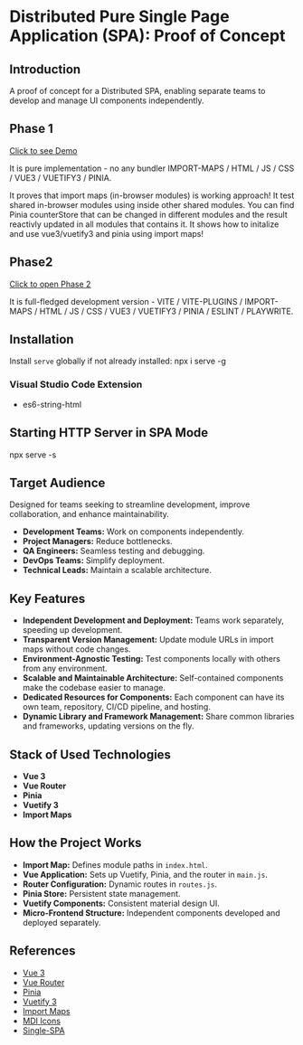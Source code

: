 # Distributed Pure Single Page Application (SPA): Proof of Concept

## Introduction

A proof of concept for a Distributed SPA, enabling separate teams to develop and manage UI components independently.

## Phase 1

[Click to see Demo](https://xaxay.github.io/poc-mfe-pure/)

It is pure implementation - no any bundler IMPORT-MAPS / HTML / JS / CSS / VUE3 / VUETIFY3 / PINIA.

It proves that import maps (in-browser modules) is working approach!
It test shared in-browser modules using inside other shared modules.
You can find Pinia counterStore that can be changed in different modules and the result reactivly updated in all modules that contains it. It shows how to initalize and use vue3/vuetify3 and pinia using import maps!

## Phase2

[Click to open Phase 2](https://xaxay.github.io/poc-mfe-vite/)

It is full-fledged development version - VITE / VITE-PLUGINS / IMPORT-MAPS / HTML / JS / CSS / VUE3 / VUETIFY3 / PINIA / ESLINT / PLAYWRITE.


## Installation

Install `serve` globally if not already installed: npx i serve -g

### Visual Studio Code Extension

- es6-string-html

## Starting HTTP Server in SPA Mode

npx serve -s

## Target Audience

Designed for teams seeking to streamline development, improve collaboration, and enhance maintainability.

- **Development Teams:** Work on components independently.
- **Project Managers:** Reduce bottlenecks.
- **QA Engineers:** Seamless testing and debugging.
- **DevOps Teams:** Simplify deployment.
- **Technical Leads:** Maintain a scalable architecture.

## Key Features

- **Independent Development and Deployment:** Teams work separately, speeding up development.
- **Transparent Version Management:** Update module URLs in import maps without code changes.
- **Environment-Agnostic Testing:** Test components locally with others from any environment.
- **Scalable and Maintainable Architecture:** Self-contained components make the codebase easier to manage.
- **Dedicated Resources for Components:** Each component can have its own team, repository, CI/CD pipeline, and hosting.
- **Dynamic Library and Framework Management:** Share common libraries and frameworks, updating versions on the fly.

## Stack of Used Technologies

- **Vue 3**
- **Vue Router**
- **Pinia**
- **Vuetify 3**
- **Import Maps**

## How the Project Works

- **Import Map:** Defines module paths in `index.html`.
- **Vue Application:** Sets up Vuetify, Pinia, and the router in `main.js`.
- **Router Configuration:** Dynamic routes in `routes.js`.
- **Pinia Store:** Persistent state management.
- **Vuetify Components:** Consistent material design UI.
- **Micro-Frontend Structure:** Independent components developed and deployed separately.

## References

- [Vue 3](https://vuejs.org/)
- [Vue Router](https://router.vuejs.org/)
- [Pinia](https://pinia.vuejs.org/)
- [Vuetify 3](https://next.vuetifyjs.com/en/)
- [Import Maps](https://github.com/WICG/import-maps)
- [MDI Icons](https://materialdesignicons.com/)
- [Single-SPA](https://single-spa.js.org/)
